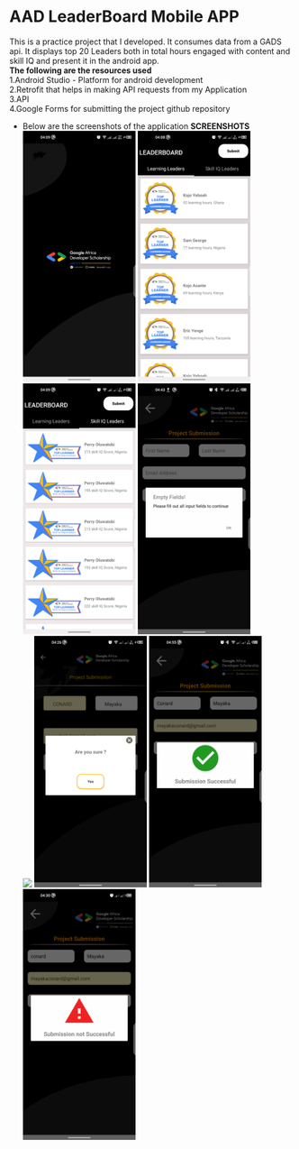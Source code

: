 # AAD LeaderBoard Mobile APP 
This is a practice project that I developed. It consumes data from a GADS api. It displays top 20 Leaders both in total hours engaged with content and skill IQ
and present it in the android app.<br/>
<b>The following are the resources used </b><br/>
1.Android Studio - Platform for android development<br/>
2.Retrofit that helps in making API requests from my Application<br/>
3.API<br/>
4.Google Forms for submitting the project github repository<br>

- Below are the screenshots of the application
<b>SCREENSHOTS</b><br/>
<img src="launcher_splashscreen.png" width="200"/> <img src="learning_leaders.png" width="200"/>
<img src="skill_iq_leaders.png" width="200"/> <img src="empty_fields.png" width="200"/><br/>
<img src="failed_submission.png" width="200"/> <img src="prompt_alert.png" width="200"/>
<img src="submission_success.png" width="200"/> <img src="submission_failed.png" width="200"/>